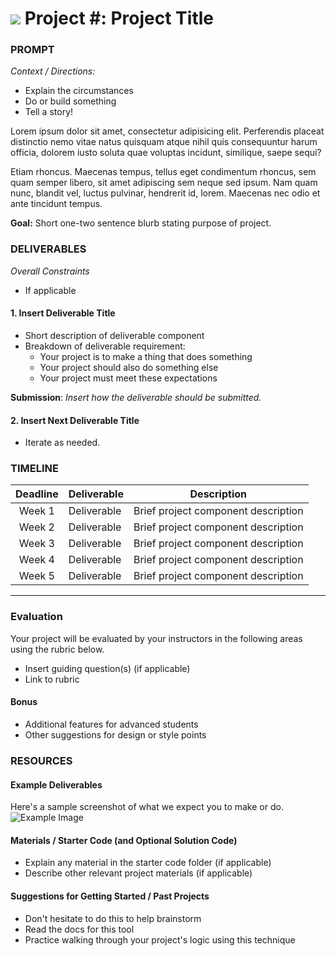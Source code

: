 # ![](https://ga-dash.s3.amazonaws.com/production/assets/logo-9f88ae6c9c3871690e33280fcf557f33.png) Project #: Project Title

### PROMPT
*Context / Directions:*
- Explain the circumstances
- Do or build something
- Tell a story!

Lorem ipsum dolor sit amet, consectetur adipisicing elit. Perferendis placeat distinctio nemo vitae natus quisquam atque nihil quis consequuntur harum officia, dolorem iusto soluta quae voluptas incidunt, similique, saepe sequi?

Etiam rhoncus. Maecenas tempus, tellus eget condimentum rhoncus, sem quam semper libero, sit amet adipiscing sem neque sed ipsum. Nam quam nunc, blandit vel, luctus pulvinar, hendrerit id, lorem. Maecenas nec odio et ante tincidunt tempus.

**Goal:** Short one-two sentence blurb stating purpose of project.

### DELIVERABLES
*Overall Constraints*
- If applicable

#### 1. Insert Deliverable Title
- Short description of deliverable component
- Breakdown of deliverable requirement:
  - Your project is to make a thing that does something
  - Your project should also do something else
  - Your project must meet these expectations

**Submission**:	 *Insert how the deliverable should be submitted.*


#### 2. Insert Next Deliverable Title
- Iterate as needed.



### TIMELINE
| Deadline  | Deliverable  | Description  |
|:-:|---|---|
| Week 1  | Deliverable  | Brief project component description   |
| Week 2  | Deliverable  | Brief project component description   |
| Week 3  | Deliverable  | Brief project component description   |
| Week 4  | Deliverable  | Brief project component description   |
| Week 5  | Deliverable  | Brief project component description   |

---

### Evaluation
Your project will be evaluated by your instructors in the following areas using the rubric below.
- Insert guiding question(s) (if applicable)
- Link to rubric

#### Bonus
- Additional features for advanced students
- Other suggestions for design or style points

### RESOURCES
#### Example Deliverables
Here's a sample screenshot of what we expect you to make or do.
![Example Image](https://cloud.githubusercontent.com/assets/25366/8370438/dd651c2c-1b7c-11e5-8638-c99e2f6c7c61.png)

#### Materials / Starter Code (and Optional Solution Code) 
- Explain any material in the starter code folder (if applicable)
- Describe other relevant project materials (if applicable)

#### Suggestions for Getting Started / Past Projects
- Don't hesitate to do this to help brainstorm
- Read the docs for this tool
- Practice walking through your project's logic using this technique


